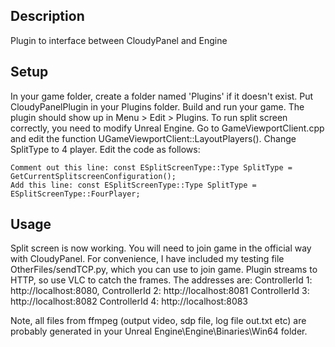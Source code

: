## Description

Plugin to interface between CloudyPanel and Engine

## Setup

In your game folder, create a folder named 'Plugins' if it doesn't exist. Put CloudyPanelPlugin in your Plugins folder. Build and run your game. The plugin should show up in Menu > Edit > Plugins. 
To run split screen correctly, you need to modify Unreal Engine. Go to GameViewportClient.cpp and edit the function UGameViewportClient::LayoutPlayers(). Change SplitType to 4 player. Edit the code as follows:

	Comment out this line: const ESplitScreenType::Type SplitType = GetCurrentSplitscreenConfiguration();
	Add this line: const ESplitScreenType::Type SplitType = ESplitScreenType::FourPlayer;

## Usage
Split screen is now working. You will need to join game in the official way with CloudyPanel. For convenience, I have included my testing file OtherFiles/sendTCP.py, which you can use to join game. Plugin streams to HTTP, so use VLC to catch the frames. The addresses are:
ControllerId 1: http://localhost:8080,
ControllerId 2: http://localhost:8081
ControllerId 3: http://localhost:8082
ControllerId 4: http://localhost:8083

Note, all files from ffmpeg (output video, sdp file, log file out.txt etc) are probably generated in your Unreal Engine\Engine\Binaries\Win64 folder.
